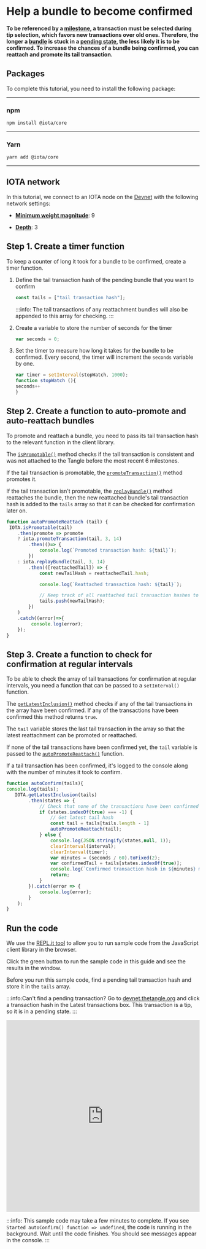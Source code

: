 # Help a bundle to become confirmed

**To be referenced by a [milestone](root://getting-started/0.1/network/the-coordinator.md), a transaction must be selected during tip selection, which favors new transactions over old ones. Therefore, the longer a [bundle](root://getting-started/0.1/transactions/bundles.md) is stuck in a [pending state](root://getting-started/0.1/network/the-tangle.md#transaction-states), the less likely it is to be confirmed. To increase the chances of a bundle being confirmed, you can reattach and promote its tail transaction.**

## Packages

To complete this tutorial, you need to install the following package:

--------------------
### npm
```bash
npm install @iota/core
```
---
### Yarn
```bash
yarn add @iota/core
```
--------------------

## IOTA network

In this tutorial, we connect to an IOTA node on the [Devnet](root://getting-started/0.1/network/iota-networks.md#devnet) with the following network settings:

- **[Minimum weight magnitude](root://getting-started/0.1/network/minimum-weight-magnitude.md)**: 9

- **[Depth](root://getting-started/0.1/transactions/depth.md)**: 3

## Step 1. Create a timer function

To keep a counter of long it took for a bundle to be confirmed, create a timer function.

1. Define the tail transaction hash of the pending bundle that you want to confirm

    ```js
    const tails = ["tail transaction hash"];
    ```

    :::info:
    The tail transactions of any reattachment bundles will also be appended to this array for checking.
    :::

2. Create a variable to store the number of seconds for the timer

    ```js
    var seconds = 0;
    ```

3. Set the timer to measure how long it takes for the bundle to be confirmed. Every second, the timer will increment the `seconds` variable by one.

    ```js
    var timer = setInterval(stopWatch, 1000);
    function stopWatch (){
    seconds++
    }
    ```

## Step 2. Create a function to auto-promote and auto-reattach bundles

To promote and reattach a bundle, you need to pass its tail transaction hash to the relevant function in the client library.

The [`isPromotable()`](https://github.com/iotaledger/iota.js/blob/next/api_reference.md#module_core.isPromotable) method checks if the tail transaction is consistent and was not attached to the Tangle before the most recent 6 milestones.

If the tail transaction is promotable, the [`promoteTransaction()`](https://github.com/iotaledger/iota.js/blob/next/api_reference.md#module_core.promoteTransaction) method promotes it.

If the tail transaction isn't promotable, the [`replayBundle()`](https://github.com/iotaledger/iota.js/blob/next/api_reference.md#module_core.replayBundle) method reattaches the bundle, then the new reattached bundle's tail transaction hash is added to the `tails` array so that it can be checked for confirmation later on.

```js
function autoPromoteReattach (tail) {
 IOTA.isPromotable(tail)
    .then(promote => promote
    ? iota.promoteTransaction(tail, 3, 14)
        .then(()=> {
            console.log(`Promoted transaction hash: ${tail}`);
        })
    : iota.replayBundle(tail, 3, 14)
        .then(([reattachedTail]) => {
            const newTailHash = reattachedTail.hash;

            console.log(`Reattached transaction hash: ${tail}`);

            // Keep track of all reattached tail transaction hashes to check for confirmation
            tails.push(newTailHash);
        })
    )
    .catch((error)=>{
         console.log(error);
    });
}
```

## Step 3. Create a function to check for confirmation at regular intervals

To be able to check the array of tail transactions for confirmation at regular intervals, you need a function that can be passed to a `setInterval()` function.

The [`getLatestInclusion()`](https://github.com/iotaledger/iota.js/blob/next/api_reference.md#module_core.getLatestInclusion) method checks if any of the tail transactions in the array have been confirmed. If any of the transactions have been confirmed this method returns `true`.

The `tail` variable stores the last tail transaction in the array so that the latest reattachment can be promoted or reattached.

If none of the tail transactions have been confirmed yet, the `tail` variable is passed to the [`autoPromoteReattach()`](#create-a-function-to-auto-promote-and-auto-reattach-bundles) function.

If a tail transaction has been confirmed, it's logged to the console along with the number of minutes it took to confirm.

```js
function autoConfirm(tails){
console.log(tails);
   IOTA.getLatestInclusion(tails)
        .then(states => {
            // Check that none of the transactions have been confirmed
            if (states.indexOf(true) === -1) {
                // Get latest tail hash
                const tail = tails[tails.length - 1]
                autoPromoteReattach(tail);
            } else {
                console.log(JSON.stringify(states,null, 1));
                clearInterval(interval);
                clearInterval(timer);
                var minutes = (seconds / 60).toFixed(2);
                var confirmedTail = tails[states.indexOf(true)];
                console.log(`Confirmed transaction hash in ${minutes} minutes: ${confirmedTail}`);
                return;
            }
        }).catch(error => {
            console.log(error);
        }
    );
}
```

## Run the code

We use the [REPL.it tool](https://repl.it) to allow you to run sample code from the JavaScript client library in the browser.

Click the green button to run the sample code in this guide and see the results in the window.

Before you run this sample code, find a pending tail transaction hash and store it in the `tails` array.

:::info:Can't find a pending transaction?
Go to [devnet.thetangle.org](https://devnet.thetangle.org) and click a transaction hash in the Latest transactions box. This transaction is a tip, so it is in a pending state.
:::

<iframe height="500px" width="100%" src="https://repl.it/@jake91/Confirm-pending-bundle?lite=true" scrolling="no" frameborder="no" allowtransparency="true" allowfullscreen="true" sandbox="allow-forms allow-pointer-lock allow-popups allow-same-origin allow-scripts allow-modals"></iframe>

:::info:
This sample code may take a few minutes to complete. If you see `Started autoConfirm() function => undefined`, the code is running in the background. Wait until the code finishes. You should see messages appear in the console.
:::
